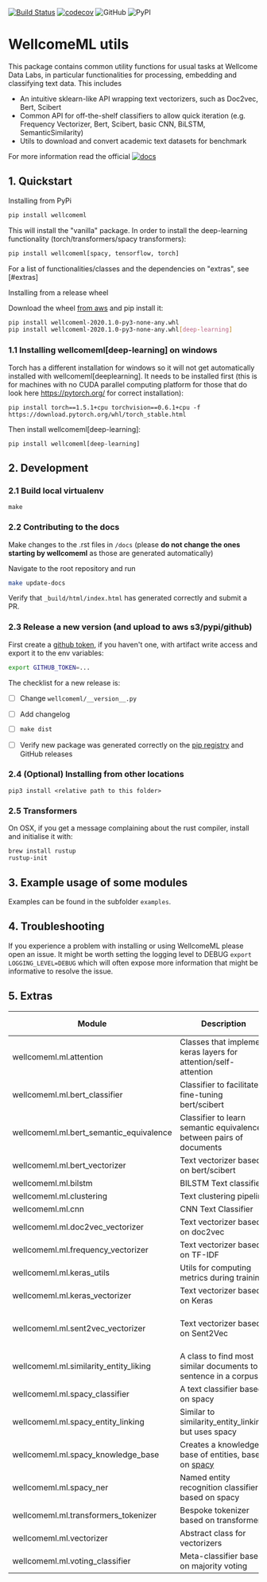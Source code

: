 [![Build Status](https://travis-ci.com/wellcometrust/WellcomeML.svg?token=cssCZpnz8YDs4Hb4K5pS&branch=main)](https://travis-ci.com/wellcometrust/WellcomeML) [![codecov](https://codecov.io/gh/wellcometrust/wellcomeml/branch/main/graph/badge.svg)](https://codecov.io/gh/wellcometrust/wellcomeml)
![GitHub](https://img.shields.io/github/license/wellcometrust/wellcomeml)
![PyPI](https://img.shields.io/pypi/v/wellcomeml)


# WellcomeML utils

This package contains common utility functions for usual tasks at Wellcome Data Labs, in particular functionalities for processing, embedding and classifying text data. This includes

* An intuitive sklearn-like API wrapping text vectorizers, such as Doc2vec, Bert, Scibert
* Common API for off-the-shelf classifiers to allow quick iteration (e.g. Frequency Vectorizer, Bert, Scibert, basic CNN, BiLSTM, SemanticSimilarity)
* Utils to download and convert academic text datasets for benchmark

For more information read the official [![docs](https://img.shields.io/badge/docs-%20-success)](http://wellcometrust.github.io/WellcomeML)


## 1. Quickstart

Installing from PyPi

```bash
pip install wellcomeml
```

This will install the "vanilla" package. In order to install the deep-learning functionality
(torch/transformers/spacy transformers):

```bash
pip install wellcomeml[spacy, tensorflow, torch]
```

For a list of functionalities/classes and the dependencies on "extras", see [#extras]


Installing from a release wheel

Download the wheel [from aws](https://datalabs-public.s3.eu-west-2.amazonaws.com/wellcomeml/wellcomeml-2020.1.0-py3-none-any.whl)
and pip install it:

```bash
pip install wellcomeml-2020.1.0-py3-none-any.whl
pip install wellcomeml-2020.1.0-py3-none-any.whl[deep-learning]
```

### 1.1 Installing wellcomeml[deep-learning] on windows 

Torch has a different installation for windows so it will not get automatically installed with wellcomeml[deeplearning].
It needs to be installed first (this is for machines with no CUDA parallel computing platform for those that do look here https://pytorch.org/ for correct installation):

```
pip install torch==1.5.1+cpu torchvision==0.6.1+cpu -f https://download.pytorch.org/whl/torch_stable.html
```

Then install wellcomeml[deep-learning]:

```
pip install wellcomeml[deep-learning]
```

## 2. Development

### 2.1 Build local virtualenv

```
make
```

### 2.2 Contributing to the docs

Make changes to the .rst files in `/docs` (please **do not change the ones starting by wellcomeml** as those are generated automatically)

Navigate to the root repository and run

```bash
make update-docs
```

Verify that `_build/html/index.html` has generated correctly and submit a PR.

### 2.3 Release a new version (and upload to aws s3/pypi/github)

First create a [github token](https://help.github.com/en/github/authenticating-to-github/creating-a-personal-access-token-for-the-command-line), if you haven't one, with artifact write access and
 export
 it to the env variables:
```bash
export GITHUB_TOKEN=...
```

The checklist for a new release is:

- [ ] Change `wellcomeml/__version__.py`
- [ ] Add changelog
- [ ] `make dist`
- [ ] Verify new package was generated correctly on the [pip registry](https://pypi.org/project/wellcomeml)
 and GitHub releases 


### 2.4 (Optional) Installing from other locations

```
pip3 install <relative path to this folder>
```

### 2.5 Transformers

On OSX, if you get a message complaining about the rust compiler, install and initialise it with:

```
brew install rustup
rustup-init
```

## 3. Example usage of some modules

Examples can be found in the subfolder `examples`.

## 4. Troubleshooting

If you experience a problem with installing or using WellcomeML please open an issue. It might be
worth setting the logging level to DEBUG `export LOGGING_LEVEL=DEBUG` which will often expose
more information that might be informative to resolve the issue.

## 5. Extras


|Module|Description|Extras needed|
|---|---|---|
| wellcomeml.ml.attention | Classes that implement keras layers for attention/self-attention  |  tensorflow |
| wellcomeml.ml.bert_classifier  | Classifier to facilitate fine-tuning bert/scibert  |  tensorflow |
| wellcomeml.ml.bert_semantic_equivalence  | Classifier to learn semantic equivalence between pairs of documents  |  tensorflow |
| wellcomeml.ml.bert_vectorizer | Text vectorizer based on bert/scibert | tensorflow |
| wellcomeml.ml.bilstm | BILSTM Text classifier | tensorflow |
| wellcomeml.ml.clustering | Text clustering pipeline | NA |
| wellcomeml.ml.cnn | CNN Text Classifier | tensorflow |
|  wellcomeml.ml.doc2vec_vectorizer | Text vectorizer based on doc2vec | NA |
| wellcomeml.ml.frequency_vectorizer | Text vectorizer based on TF-IDF | NA |
| wellcomeml.ml.keras_utils | Utils for computing metrics during training | tensorflow |
| wellcomeml.ml.keras_vectorizer | Text vectorizer based on Keras | tensorflow |
| wellcomeml.ml.sent2vec_vectorizer | Text vectorizer based on Sent2Vec | (Requires sent2vec, a non-pypi package) |
| wellcomeml.ml.similarity_entity_liking | A class to find most similar documents to a sentence in a corpus | tensorflow |
| wellcomeml.ml.spacy_classifier | A text classifier based on spacy | spacy |
| wellcomeml.ml.spacy_entity_linking | Similar to similarity_entity_linking, but uses spacy | spacy |
| wellcomeml.ml.spacy_knowledge_base | Creates a knowledge base of entities, based on [spacy](https://spacy.io/usage/training#entity-linker) | spacy |
| wellcomeml.ml.spacy_ner | Named entity recognition classifier based on spacy | spacy |
| wellcomeml.ml.transformers_tokenizer | Bespoke tokenizer based on transformers | Transformers |
| wellcomeml.ml.vectorizer | Abstract class for vectorizers | NA |
| wellcomeml.ml.voting_classifier | Meta-classifier based on majority voting | NA| 

